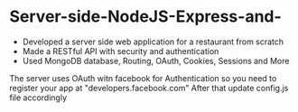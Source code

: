 # Server-side-NodeJS-Express-and-

* Developed a server side web application for a restaurant from scratch
* Made a RESTful API with security and authentication
* Used MongoDB database, Routing, OAuth, Cookies, Sessions and More

The server uses OAuth witn facebook for Authentication so you need to register your app at "developers.facebook.com"
After that update config.js file accordingly
